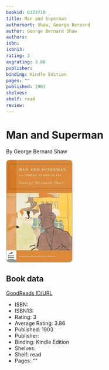 ```yaml
---
bookid: 6323710
title: Man and Superman
authorsort: Shaw, George Bernard
author: George Bernard Shaw
authors: 
isbn: 
isbn13: 
rating: 3
avgrating: 3.86
publisher: 
binding: Kindle Edition
pages: ""
published: 1903
shelves: 
shelf: read
review: 
---
```


# Man and Superman

By George Bernard Shaw

![](../../assets/bookcovers/1328308074l/6323710.jpg)

## Book data

[GoodReads ID/URL](https://www.goodreads.com/book/show/6323710)

- ISBN: 
- ISBN13: 
- Rating: 3
- Average Rating: 3.86
- Published: 1903
- Publisher: 
- Binding: Kindle Edition
- Shelves: 
- Shelf: read
- Pages: ""

